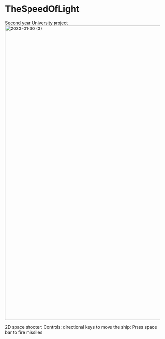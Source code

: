 # TheSpeedOfLight
Second year University project
<img width="960" alt="2023-01-30 (3)" src="https://user-images.githubusercontent.com/78236411/215488265-93244b20-4ff5-4e13-946f-29c24539c880.png">

2D space shooter:
Controls: directional keys to move the ship:
Press space bar to fire missiles

